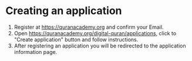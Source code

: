 # Creating an application

1. Register at https://quranacademy.org and confirm your Email.
2. Open https://quranacademy.org/digital-quran/applications, click to "Create application" button and follow instructions.
3. After registering an application you will be redirected to the application information page.
